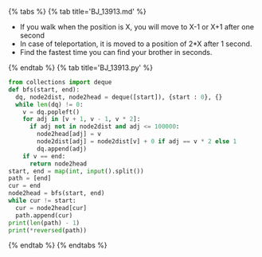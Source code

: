 {% tabs %}
{% tab title='BJ_13913.md' %}

* If you walk when the position is X, you will move to X-1 or X+1 after one second
* In case of teleportation, it is moved to a position of 2*X after 1 second.
* Find the fastest time you can find your brother in seconds.

{% endtab %}
{% tab title='BJ_13913.py' %}

```py
from collections import deque
def bfs(start, end):
  dq, node2dist, node2head = deque([start]), {start : 0}, {}
  while len(dq) != 0:
    v = dq.popleft()
    for adj in [v + 1, v - 1, v * 2]:
      if adj not in node2dist and adj <= 100000:
        node2head[adj] = v
        node2dist[adj] = node2dist[v] + 0 if adj == v * 2 else 1
        dq.append(adj)
    if v == end:
      return node2head
start, end = map(int, input().split())
path = [end]
cur = end
node2head = bfs(start, end)
while cur != start:
  cur = node2head[cur]
  path.append(cur)
print(len(path) - 1)
print(*reversed(path))
```

{% endtab %}
{% endtabs %}